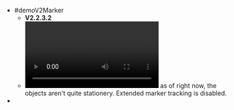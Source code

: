 - #demoV2Marker
	- **V2.2.3.2**
	- ![Untitled.mp4](../assets/Untitled_1671443897623_0.mp4) as of right now, the objects aren't quite stationery. Extended marker tracking is disabled.
-